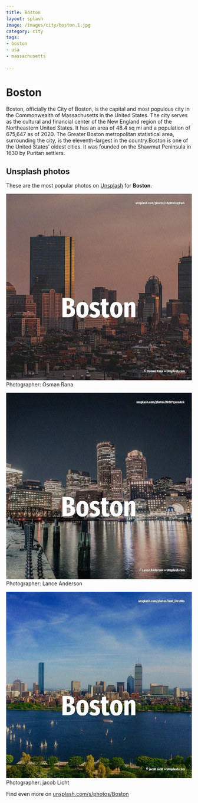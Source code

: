 ```yaml
---
title: Boston
layout: splash
image: /images/city/boston.1.jpg
category: city
tags:
- boston
- usa
- massachusetts

---
```

# Boston

Boston, officially the City of Boston, is the capital and most populous city in the Commonwealth of  Massachusetts in the United States. The city serves as the cultural and financial center of the New England region of the Northeastern  United States. It has an area of 48.4 sq mi  and a population of 675,647 as of 2020. The Greater Boston metropolitan statistical area, surrounding the city, is the eleventh-largest in  the country.Boston is one of the United States' oldest cities. It was founded on the Shawmut Peninsula in 1630 by Puritan settlers. 

 
## Unsplash photos
These are the most popular photos on [Unsplash](https://unsplash.com) for **Boston**.
 
![Boston](/images/city/boston.1.jpg)
Photographer:  Osman Rana
 
![Boston](/images/city/boston.2.jpg)
Photographer:  Lance Anderson
 
![Boston](/images/city/boston.3.jpg)
Photographer:  jacob Licht
 
Find even more on [unsplash.com/s/photos/Boston](https://unsplash.com/s/photos/Boston)
 
